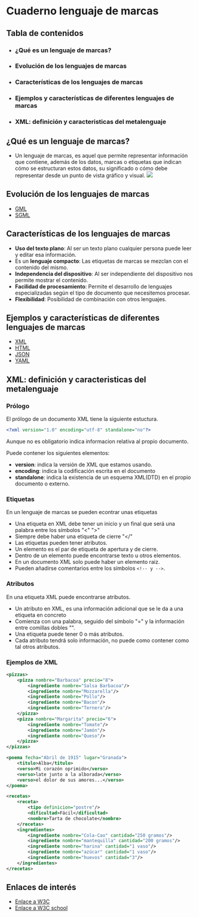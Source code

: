 # Cuaderno lenguaje de marcas
## Tabla de contenidos
* ### ¿Qué es un lenguaje de marcas?
* ### Evolución de los lenguajes de marcas
* ### Características de los lenguajes de marcas
* ### Ejemplos y características de diferentes lenguajes de marcas
* ### XML: definición y caracteristicas del metalenguaje

## ¿Qué es un lenguaje de marcas?
* Un lenguaje de marcas, es aquel que permite representar información que contiene, además de los datos, marcas o etiquetas que indican cómo se estructuran estos datos, su significado o cómo debe representar desde un punto de vista gráfico y visual.
![](https://universidadeuropea.com/resources/media/images/que-es-lenguaje-marca-1200x630.original.jpg)

## Evolución de los lenguajes de marcas
* [GML](GML.md)
* [SGML](SGML.md)
## Características de los lenguajes de marcas
* **Uso del texto plano**: Al ser un texto plano cualquier persona puede leer y editar esa información.
* Es un **lenguaje compacto**: Las etiquetas de marcas se mezclan con el contenido del mismo.
* **Independencia del dispositivo**: Al ser independiente del dispositivo nos permite mostrar el contenido.
* **Facilidad de procesamiento**: Permite el desarrollo de lenguajes especializadas según el tipo de documento que necesitemos procesar.
* **Flexibilidad**: Posibilidad de combinación con otros lenguajes.
## Ejemplos y características de diferentes lenguajes de marcas
* [XML](XML.md)
* [HTML](HTML.md)
* [JSON](JSON.md)
* [YAML](YAML.md)

## XML: definición y caracteristicas del metalenguaje
### Prólogo
El prólogo de un documento XML tiene la siguiente estuctura.
``` XML
<?xml version="1.0" encoding="utf-8" standalone="no"?>
```
Aunque no es obligatorio indica informacion relativa al propio documento.

Puede contener los siguientes elementos:
* **version**: indica la versión de XML que estamos usando.
* **encoding**: indica la codificación escrita en el documento
* **standalone**:  indica la existencia de un esquema XML(DTD) en el propio documento o externo.
### Etiquetas
En un lenguaje de marcas se pueden econtrar unas etiquetas
* Una etiqueta en XML debe tener un inicio y un final que será una palabra entre los símbolos "<" ">"
* Siempre debe haber una etiqueta de cierre "</"
* Las etiquetas pueden tener atributos.
* Un elemento es el par de etiqueta de apertura y de cierre.
* Dentro de un elemento puede encontrarse texto u otros elementos.
* En un documento XML solo puede haber un elemento raiz.
* Pueden añadirse comentarios entre los símbolos ```<!-- y -->```.
### Atributos
En una etiqueta XML puede encontrarse atributos.
* Un atributo en XML, es una información adicional que se le da a una etiqueta en concreto
* Comienza con una palabra, seguido del símbolo "=" y la información entre comillas dobles "".
* Una etiqueta puede tener 0 o más atributos.
* Cada atributo tendrá solo información, no puede como contener como tal otros atributos.
### Ejemplos de XML
``` XML
<pizzas>
    <pizza nombre="Barbacoa" precio="8">
        <ingrediente nombre="Salsa Barbacoa"/>
        <ingrediente nombre="Mozzarella"/>
        <ingrediente nombre="Pollo"/>
        <ingrediente nombre="Bacon"/>
        <ingrediente nombre="Ternera"/>
    </pizza>
    <pizza nombre="Margarita" precio="6">
        <ingrediente nombre="Tomate"/>
        <ingrediente nombre="Jamón"/>
        <ingrediente nombre="Queso"/>
    </pizza>
</pizzas>
```
``` XML
<poema fecha="Abril de 1915" lugar="Granada">
    <titulo>Alba</titulo>
    <verso>Mi corazón oprimido</verso>
    <verso>late junto a la alborada</verso>
    <verso>el dolor de sus amores...</verso>
</poema>
```
``` XML
<recetas>
    <receta>
        <tipo definicion="postre"/>
        <dificultad>Fácil</dificultad>
        <nombre>Tarta de chocolate</nombre>
    </recetas>
    <ingredientes>
        <ingrediente nombre="Cola-Cao" cantidad="250 gramos"/>
        <ingrediente nombre="mantequilla" cantidad="200 gramos"/>
        <ingrediente nombre="harina" cantidad="1 vaso"/>
        <ingrediente nombre="azúcar" cantidad="1 vaso"/>
        <ingrediente nombre="huevos" cantidad="3"/>
    </ingredientes>
</recetas>
```
## Enlaces de interés 
* [Enlace a W3C](https://www.w3.org/) 
* [Enlace a W3C school](https://www.w3schools.com/) 


